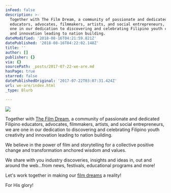 ```yaml
---
inFeed: false
description: >-
  Together with The Film Dream, a community of passionate and dedicated Filipino
  educators, advocates, filmmakers, artists, and social entrepreneurs, we are
  one in our dedication to discovering and celebrating Filipino youth creativity
  and innovation leading to nation building.
dateModified: '2018-08-16T04:21:59.821Z'
datePublished: '2018-08-16T04:22:02.148Z'
title: ''
author: []
publisher: {}
via: {}
sourcePath: _posts/2017-07-22-we-are.md
hasPage: true
starred: false
datePublishedOriginal: '2017-07-22T03:07:31.424Z'
url: we-are/index.html
_type: Blurb

---
```

![](https://the-grid-user-content.s3-us-west-2.amazonaws.com/133e19d3-cded-4bae-bf62-f103e46d72ac.jpg)

Together with [The Film Dream][0], a community of passionate and dedicated Filipino educators, advocates, filmmakers, artists, and social entrepreneurs, we are one in our dedication to discovering and celebrating Filipino youth creativity and innovation leading to nation building.

We believe in the power of film and storytelling for a collective positive change and transformation anchored wisdom and values.

We share with you industry discoveries, insights and ideas in, out and around the web...from news, festivals, educational programs and more!

Let's work together in making our [film dreams][1] a reality!

For His glory!

[0]: http://thefilmdream.com/ "The Film Dream"
[1]: http://thefilmdream.com/